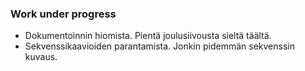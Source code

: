 ### Work under progress

-   Dokumentoinnin hiomista. Pientä joulusiivousta sieltä täältä.
-   Sekvenssikaavioiden parantamista. Jonkin pidemmän sekvenssin kuvaus.   